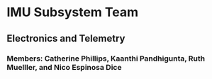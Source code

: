 # IMU Subsystem Team
## Electronics and Telemetry
### Members: Catherine Phillips, Kaanthi Pandhigunta, Ruth Muelller, and Nico Espinosa Dice

